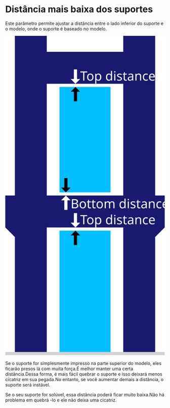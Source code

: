 Distância mais baixa dos suportes
====
Este parâmetro permite ajustar a distância entre o lado inferior do suporte e o modelo, onde o suporte é baseado no modelo.

![A distância mais baixa entre o modelo azul escuro e o suporte azul claro](../images/support_top_bottom_distance.svg)

Se o suporte for simplesmente impresso na parte superior do modelo, eles ficarão presos lá com muita força.É melhor manter uma certa distância.Dessa forma, é mais fácil quebrar o suporte e isso deixará menos cicatriz em sua pegada.No entanto, se você aumentar demais a distância, o suporte será instável.

Se o seu suporte for solúvel, essa distância poderá ficar muito baixa.Não há problema em quebrá -lo e ele não deixa uma cicatriz.